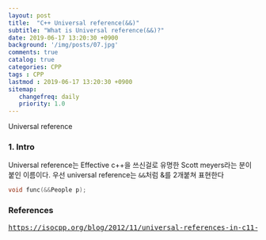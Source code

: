 ```yaml
---
layout: post
title:  "C++ Universal reference(&&)"
subtitle: "What is Universal reference(&&)?"
date: 2019-06-17 13:20:30 +0900
background: '/img/posts/07.jpg'
comments: true
catalog: true
categories: CPP
tags : CPP
lastmod : 2019-06-17 13:20:30 +0900
sitemap:
   changefreq: daily
   priority: 1.0
---
```


<div class="contentTitle">
Universal reference
</div>

### 1. Intro

Universal reference는 Effective c++을 쓰신걸로 유명한 Scott meyers라는 분이 붙인 이름이다.
우선 universal reference는 `&&`처럼 &를 2개붙쳐 표현한다

```cpp
void func(&&People p);
```

### References

<pre>
<a href="https://isocpp.org/blog/2012/11/universal-references-in-c11-scott-meyers">https://isocpp.org/blog/2012/11/universal-references-in-c11-scott-meyers</a>
</pre>

